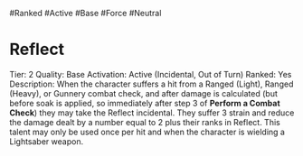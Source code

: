 #Ranked
#Active
#Base
#Force 
#Neutral 

# Reflect
Tier: 2
Quality: Base
Activation: Active (Incidental, Out of Turn)
Ranked: Yes
Description: When the character suffers a hit from a Ranged (Light), Ranged (Heavy), or Gunnery combat check, and after damage is calculated (but before soak is applied, so immediately after step 3 of **Perform a Combat Check**) they may take the Reflect incidental. They suffer 3 strain and reduce the damage dealt by a number equal to 2 plus their ranks in Reflect. This talent may only be used once per hit and when the character is wielding a Lightsaber weapon.